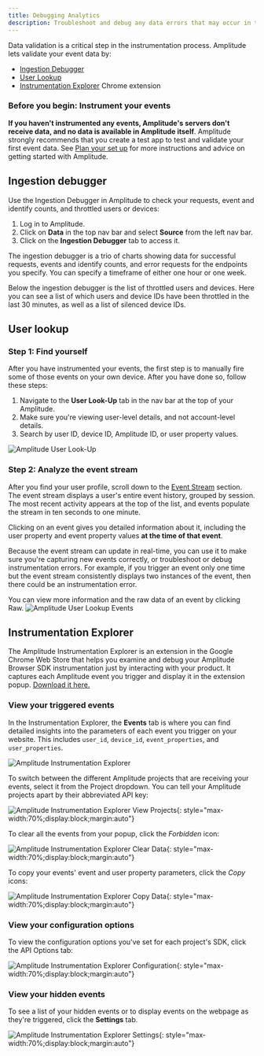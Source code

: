 ```yaml
---
title: Debugging Analytics
description: Troubleshoot and debug any data errors that may occur in the instrumentation process.
---
```


Data validation is a critical step in the instrumentation process. Amplitude lets validate your event data by:

- [Ingestion Debugger](#ingestion-debugger)
- [User Lookup](#user-lookup)
- [Instrumentation Explorer](#instrumentation-explorer) Chrome extension

### Before you begin: Instrument your events

**If you haven't instrumented any events, Amplitude's servers don't receive data, and no data is available in Amplitude itself**. Amplitude strongly recommends that you create a test app to test and validate your first event data. See [Plan your set up](../../analytics/plan-your-set-up/) for more instructions and advice on getting started with Amplitude.

## Ingestion debugger

Use the Ingestion Debugger in Amplitude to check your requests, event and identify counts, and throttled users or devices:

1. Log in to Amplitude.
2. Click on **Data** in the top nav bar and select **Source** from the left nav bar.
3. Click on the **Ingestion Debugger** tab to access it.

The ingestion debugger is a trio of charts showing data for successful requests, events and identify counts, and error requests for the endpoints you specify. You can specify a timeframe of either one hour or one week. 

Below the ingestion debugger is the list of throttled users and devices. Here you can see a list of which users and device IDs have been throttled in the last 30 minutes, as well as a list of silenced device IDs.

## User lookup

### Step 1: Find yourself

After you have instrumented your events, the first step is to manually fire some of those events on your own device. After you have done so, follow these steps:

1. Navigate to the **User Look-Up** tab in the nav bar at the top of your Amplitude.
2. Make sure you're viewing user-level details, and not account-level details.
3. Search by user ID, device ID, Amplitude ID, or user property values.

![Amplitude User Look-Up](/../assets/images/user-lookup.png)

### Step 2: Analyze the event stream

After you find your user profile, scroll down to the [Event Stream](https://help.amplitude.com/hc/en-us/articles/229313067#individual-event-stream) section. The event stream displays a user's entire event history, grouped by session. The most recent activity appears at the top of the list, and events populate the stream in ten seconds to one minute.

Clicking on an event gives you detailed information about it, including the user property and event property values **at the time of that event**.

Because the event stream can update in real-time, you can use it to make sure you're capturing new events correctly, or troubleshoot or debug instrumentation errors. For example, if you trigger an event only one time but the event stream consistently displays two instances of the event, then there could be an instrumentation error.

You can view more information and the raw data of an event by clicking Raw.
![Amplitude User Lookup Events](/../assets/images/user-lookup-events.png)

## Instrumentation Explorer

The Amplitude Instrumentation Explorer is an extension in the Google Chrome Web Store that helps you examine and debug your Amplitude Browser SDK instrumentation just by interacting with your product. It captures each Amplitude event you trigger and display it in the extension popup. [Download it here.](https://chrome.google.com/webstore/detail/amplitude-event-explorer/acehfjhnmhbmgkedjmjlobpgdicnhkbp)

### View your triggered events

In the Instrumentation Explorer, the **Events** tab is where you can find detailed insights into the parameters of each event you trigger on your website. This includes `user_id`, `device_id`, `event_properties`, and `user_properties`.

![Amplitude Instrumentation Explorer](/../assets/images/instrumentation-explorer.png)

To switch between the different Amplitude projects that are receiving your events, select it from the Project dropdown. You can tell your Amplitude projects apart by their abbreviated API key:

<!-- vale off-->

![Amplitude Instrumentation Explorer View Projects](/../assets/images/instrumentation-explorer-projects.png){: style="max-width:70%;display:block;margin:auto"}

To clear all the events from your popup, click the *Forbidden* icon: 

![Amplitude Instrumentation Explorer Clear Data](/../assets/images/instrumentation-explorer-clear.png){: style="max-width:70%;display:block;margin:auto"}

To copy your events' event and user property parameters, click the *Copy* icons:

![Amplitude Instrumentation Explorer Copy Data](/../assets/images/instrumentation-explorer-copy.png){: style="max-width:70%;display:block;margin:auto"}

### View your configuration options

To view the configuration options you've set for each project's SDK, click the API Options tab:

![Amplitude Instrumentation Explorer Configuration](/../assets/images/instrumentation-explorer-configuration.png){: style="max-width:70%;display:block;margin:auto"}

### View your hidden events

To see a list of your hidden events or to display events on the webpage as they're triggered, click the **Settings** tab.

![Amplitude Instrumentation Explorer Settings](/../assets/images/instrumentation-explorer-settings.png){: style="max-width:70%;display:block;margin:auto"}
<!-- vale on -->